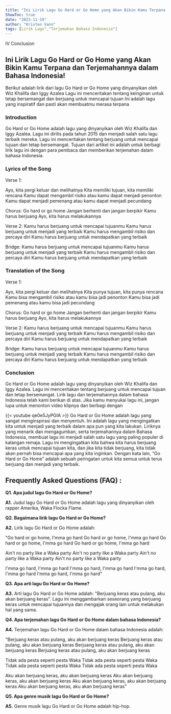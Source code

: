```yaml
---
title: "Ini Lirik Lagu Go Hard or Go Home yang Akan Bikin Kamu Terpana dan Terjemahannya dalam Bahasa Indonesia!"
ShowToc: true 
date: "2023-11-19"
author: "Kristen Vann" 
tags: [Lirik Lagu","Terjemahan Bahasa Indonesia"]
---
```

IV Conclusion

## Ini Lirik Lagu Go Hard or Go Home yang Akan Bikin Kamu Terpana dan Terjemahannya dalam Bahasa Indonesia!

Berikut adalah lirik dari lagu Go Hard or Go Home yang dinyanyikan oleh Wiz Khalifa dan Iggy Azalea Lagu ini menceritakan tentang keinginan untuk tetap bersemangat dan berjuang untuk mencapai tujuan Ini adalah lagu yang inspiratif dan pasti akan membuatmu merasa terpana

### Introduction

Go Hard or Go Home adalah lagu yang dinyanyikan oleh Wiz Khalifa dan Iggy Azalea. Lagu ini dirilis pada tahun 2015 dan menjadi salah satu lagu terbaik mereka. Lagu ini menceritakan tentang berjuang untuk mencapai tujuan dan tetap bersemangat. Tujuan dari artikel ini adalah untuk berbagi lirik lagu ini dengan para pembaca dan memberikan terjemahan dalam bahasa Indonesia.

### Lyrics of the Song

Verse 1:

Ayo, kita pergi keluar dan melihatnya
Kita memiliki tujuan, kita memiliki rencana
Kamu dapat mengambil risiko atau kamu dapat menjadi penonton
Kamu dapat menjadi pemenang atau kamu dapat menjadi pecundang

Chorus:
Go hard or go home
Jangan berhenti dan jangan berpikir
Kamu harus berjuang
Ayo, kita harus melakukannya

Verse 2:
Kamu harus berjuang untuk mencapai tujuanmu
Kamu harus berjuang untuk menjadi yang terbaik
Kamu harus mengambil risiko dan percaya diri
Kamu harus berjuang untuk mendapatkan yang terbaik

Bridge:
Kamu harus berjuang untuk mencapai tujuanmu
Kamu harus berjuang untuk menjadi yang terbaik
Kamu harus mengambil risiko dan percaya diri
Kamu harus berjuang untuk mendapatkan yang terbaik

### Translation of the Song

Verse 1:

Ayo, kita pergi keluar dan melihatnya
Kita punya tujuan, kita punya rencana
Kamu bisa mengambil risiko atau kamu bisa jadi penonton
Kamu bisa jadi pemenang atau kamu bisa jadi pecundang

Chorus:
Go hard or go home
Jangan berhenti dan jangan berpikir
Kamu harus berjuang
Ayo, kita harus melakukannya

Verse 2:
Kamu harus berjuang untuk mencapai tujuanmu
Kamu harus berjuang untuk menjadi yang terbaik
Kamu harus mengambil risiko dan percaya diri
Kamu harus berjuang untuk mendapatkan yang terbaik

Bridge:
Kamu harus berjuang untuk mencapai tujuanmu
Kamu harus berjuang untuk menjadi yang terbaik
Kamu harus mengambil risiko dan percaya diri
Kamu harus berjuang untuk mendapatkan yang terbaik

### Conclusion

Go Hard or Go Home adalah lagu yang dinyanyikan oleh Wiz Khalifa dan Iggy Azalea. Lagu ini menceritakan tentang berjuang untuk mencapai tujuan dan tetap bersemangat. Lirik lagu dan terjemahannya dalam bahasa Indonesia telah kami berikan di atas. Jika kamu menyukai lagu ini, jangan lupa untuk menonton video klipnya dan berbagi dengan

{{< youtube qe0e5JyPGIA >}} 
Go Hard or Go Home adalah lagu yang sangat menginspirasi dan menyentuh. Ini adalah lagu yang mengingatkan kita untuk menjadi yang terbaik dalam apa pun yang kita lakukan. Liriknya yang menarik dan mengagumkan, serta terjemahannya dalam Bahasa Indonesia, membuat lagu ini menjadi salah satu lagu yang paling populer di kalangan remaja. Lagu ini mengingatkan kita bahwa kita harus berjuang keras untuk mencapai tujuan kita, dan jika kita tidak berjuang, kita tidak akan pernah bisa mencapai apa yang kita inginkan. Dengan kata lain, “Go Hard or Go Home” adalah sebuah peringatan untuk kita semua untuk terus berjuang dan menjadi yang terbaik.

## Frequently Asked Questions (FAQ) :
**Q1. Apa judul lagu Go Hard or Go Home?**

**A1.** Judul lagu Go Hard or Go Home adalah lagu yang dinyanyikan oleh rapper Amerika, Waka Flocka Flame.

**Q2. Bagaimana lirik lagu Go Hard or Go Home?**

**A2.** Lirik lagu Go Hard or Go Home adalah:

"Go hard or go home, I'mma go hard
Go hard or go home, I'mma go hard
Go hard or go home, I'mma go hard
Go hard or go home, I'mma go hard

Ain't no party like a Waka party
Ain't no party like a Waka party
Ain't no party like a Waka party
Ain't no party like a Waka party

I'mma go hard, I'mma go hard
I'mma go hard, I'mma go hard
I'mma go hard, I'mma go hard
I'mma go hard, I'mma go hard"

**Q3. Apa arti lagu Go Hard or Go Home?**

**A3.** Arti lagu Go Hard or Go Home adalah: "Berjuang keras atau pulang, aku akan berjuang keras". Lagu ini menggambarkan seseorang yang berjuang keras untuk mencapai tujuannya dan mengajak orang lain untuk melakukan hal yang sama.

**Q4. Apa terjemahan lagu Go Hard or Go Home dalam bahasa Indonesia?**

**A4.** Terjemahan lagu Go Hard or Go Home dalam bahasa Indonesia adalah:

"Berjuang keras atau pulang, aku akan berjuang keras
Berjuang keras atau pulang, aku akan berjuang keras
Berjuang keras atau pulang, aku akan berjuang keras
Berjuang keras atau pulang, aku akan berjuang keras

Tidak ada pesta seperti pesta Waka
Tidak ada pesta seperti pesta Waka
Tidak ada pesta seperti pesta Waka
Tidak ada pesta seperti pesta Waka

Aku akan berjuang keras, aku akan berjuang keras
Aku akan berjuang keras, aku akan berjuang keras
Aku akan berjuang keras, aku akan berjuang keras
Aku akan berjuang keras, aku akan berjuang keras"

**Q5. Apa genre musik lagu Go Hard or Go Home?**

**A5.** Genre musik lagu Go Hard or Go Home adalah hip-hop.



